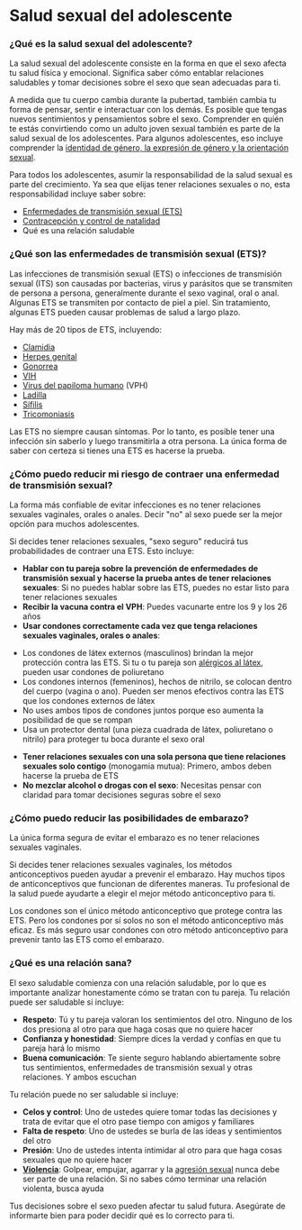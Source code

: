 Salud sexual del adolescente
============================


### ¿Qué es la salud sexual del adolescente?


La salud sexual del adolescente consiste en la forma en que el sexo afecta tu salud física y emocional. Significa saber cómo entablar relaciones saludables y tomar decisiones sobre el sexo que sean adecuadas para ti.


A medida que tu cuerpo cambia durante la pubertad, también cambia tu forma de pensar, sentir e interactuar con los demás. Es posible que tengas nuevos sentimientos y pensamientos sobre el sexo. Comprender en quién te estás convirtiendo como un adulto joven sexual también es parte de la salud sexual de los adolescentes. Para algunos adolescentes, eso incluye comprender la [identidad de género, la expresión de género y la orientación sexual](https://medlineplus.gov/spanish/lgbtqiahealth.html).


Para todos los adolescentes, asumir la responsabilidad de la salud sexual es parte del crecimiento. Ya sea que elijas tener relaciones sexuales o no, esta responsabilidad incluye saber sobre:


* [Enfermedades de transmisión sexual (ETS)](../spanish/sexuallytransmitteddiseases.html)
* [Contracepción y control de natalidad](https://medlineplus.gov/spanish/birthcontrol.html)
* Qué es una relación saludable


### ¿Qué son las enfermedades de transmisión sexual (ETS)?


Las infecciones de transmisión sexual (ETS) o infecciones de transmisión sexual (ITS) son causadas por bacterias, virus y parásitos que se transmiten de persona a persona, generalmente durante el sexo vaginal, oral o anal. Algunas ETS se transmiten por contacto de piel a piel. Sin tratamiento, algunas ETS pueden causar problemas de salud a largo plazo.


Hay más de 20 tipos de ETS, incluyendo:


* [Clamidia](https://medlineplus.gov/spanish/chlamydiainfections.html)
* [Herpes genital](https://medlineplus.gov/spanish/genitalherpes.html)
* [Gonorrea](https://medlineplus.gov/spanish/gonorrhea.html)
* [VIH](https://medlineplus.gov/spanish/hiv.html)
* [Virus del papiloma humano](https://medlineplus.gov/spanish/hpv.html) (VPH)
* [Ladilla](https://medlineplus.gov/spanish/pubiclice.html)
* [Sífilis](https://medlineplus.gov/spanish/syphilis.html)
* [Tricomoniasis](https://medlineplus.gov/spanish/trichomoniasis.html)


Las ETS no siempre causan síntomas. Por lo tanto, es posible tener una infección sin saberlo y luego transmitirla a otra persona. La única forma de saber con certeza si tienes una ETS es hacerse la prueba.


### ¿Cómo puedo reducir mi riesgo de contraer una enfermedad de transmisión sexual?


La forma más confiable de evitar infecciones es no tener relaciones sexuales vaginales, orales o anales. Decir "no" al sexo puede ser la mejor opción para muchos adolescentes.


Si decides tener relaciones sexuales, "sexo seguro" reducirá tus probabilidades de contraer una ETS. Esto incluye:


* **Hablar con tu pareja sobre la prevención de enfermedades de transmisión sexual y hacerse la prueba antes de tener relaciones sexuales**: Si no puedes hablar sobre las ETS, puedes no estar listo para tener relaciones sexuales
* **Recibir la vacuna contra el VPH**: Puedes vacunarte entre los 9 y los 26 años
* **Usar condones correctamente cada vez que tenga relaciones sexuales vaginales, orales o anales**:
+ Los condones de látex externos (masculinos) brindan la mejor protección contra las ETS. Si tu o tu pareja son [alérgicos al látex](https://medlineplus.gov/spanish/latexallergy.html), pueden usar condones de poliuretano
+ Los condones internos (femeninos), hechos de nitrilo, se colocan dentro del cuerpo (vagina o ano). Pueden ser menos efectivos contra las ETS que los condones externos de látex
+ No uses ambos tipos de condones juntos porque eso aumenta la posibilidad de que se rompan
+ Usa un protector dental (una pieza cuadrada de látex, poliuretano o nitrilo) para proteger tu boca durante el sexo oral

* **Tener relaciones sexuales con una sola persona que tiene relaciones sexuales solo contigo** (monogamia mutua): Primero, ambos deben hacerse la prueba de ETS
* **No mezclar alcohol o drogas con el sexo**: Necesitas pensar con claridad para tomar decisiones seguras sobre el sexo


### ¿Cómo puedo reducir las posibilidades de embarazo?


La única forma segura de evitar el embarazo es no tener relaciones sexuales vaginales.


Si decides tener relaciones sexuales vaginales, los métodos anticonceptivos pueden ayudar a prevenir el embarazo. Hay muchos tipos de anticonceptivos que funcionan de diferentes maneras. Tu profesional de la salud puede ayudarte a elegir el mejor método anticonceptivo para ti.


Los condones son el único método anticonceptivo que protege contra las ETS. Pero los condones por sí solos no son el método anticonceptivo más eficaz. Es más seguro usar condones con otro método anticonceptivo para prevenir tanto las ETS como el embarazo.


### ¿Qué es una relación sana?


El sexo saludable comienza con una relación saludable, por lo que es importante analizar honestamente cómo se tratan con tu pareja. Tu relación puede ser saludable si incluye:


* **Respeto**: Tú y tu pareja valoran los sentimientos del otro. Ninguno de los dos presiona al otro para que haga cosas que no quiere hacer
* **Confianza y honestidad**: Siempre dices la verdad y confías en que tu pareja hará lo mismo
* **Buena comunicación**: Te siente seguro hablando abiertamente sobre tus sentimientos, enfermedades de transmisión sexual y otras relaciones. Y ambos escuchan


Tu relación puede no ser saludable si incluye:


* **Celos y control**: Uno de ustedes quiere tomar todas las decisiones y trata de evitar que el otro pase tiempo con amigos y familiares
* **Falta de respeto**: Uno de ustedes se burla de las ideas y sentimientos del otro
* **Presión**: Uno de ustedes intenta intimidar al otro para que haga cosas sexuales que no quiere hacer
* **[Violencia](https://medlineplus.gov/spanish/intimatepartnerviolence.html)**: Golpear, empujar, agarrar y la [agresión sexual](https://medlineplus.gov/spanish/sexualassault.html) nunca debe ser parte de una relación. Si no sabes cómo terminar una relación violenta, busca ayuda


Tus decisiones sobre el sexo pueden afectar tu salud futura. Asegúrate de informarte bien para poder decidir qué es lo correcto para ti.

